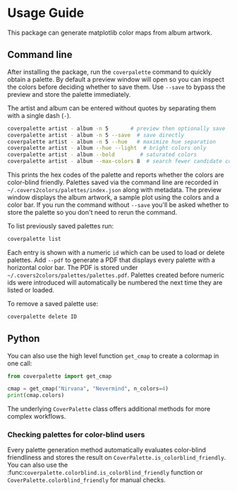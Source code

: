# Usage Guide

This package can generate matplotlib color maps from album artwork.

## Command line

After installing the package, run the `coverpalette` command to quickly
obtain a palette. By default a preview window will open so you can inspect
the colors before deciding whether to save them. Use `--save` to bypass the
preview and store the palette immediately.

The artist and album can be entered without quotes by separating them with a
single dash (`-`).

```bash
coverpalette artist - album -n 5       # preview then optionally save
coverpalette artist - album -n 5 --save  # save directly
coverpalette artist - album -n 5 --hue   # maximize hue separation
coverpalette artist - album --hue --light  # bright colors only
coverpalette artist - album --bold        # saturated colors
coverpalette artist - album --max-colors 8  # search fewer candidate colors
```

This prints the hex codes of the palette and reports whether the colors are
color-blind friendly. Palettes saved via the command line are recorded in
``~/.covers2colors/palettes/index.json`` along with metadata.
The preview window displays the album artwork, a sample plot using the colors
and a color bar. If you run the command without ``--save`` you'll be asked
whether to store the palette so you don't need to rerun the command.

To list previously saved palettes run:

```bash
coverpalette list
```

Each entry is shown with a numeric ``id`` which can be used to load or delete
palettes.  Add ``--pdf`` to generate a PDF that displays every palette with a
horizontal color bar. The PDF is stored under
``~/.covers2colors/palettes/palettes.pdf``.
Palettes created before numeric ids were introduced will automatically be
numbered the next time they are listed or loaded.

To remove a saved palette use:

```bash
coverpalette delete ID
```

## Python

You can also use the high level function `get_cmap` to create a colormap in one
call:

```python
from coverpalette import get_cmap

cmap = get_cmap("Nirvana", "Nevermind", n_colors=4)
print(cmap.colors)
```

The underlying `CoverPalette` class offers additional methods for more complex
workflows.

### Checking palettes for color-blind users

Every palette generation method automatically evaluates color-blind
friendliness and stores the result on ``CoverPalette.is_colorblind_friendly``.
You can also use the :func:`coverpalette.colorblind.is_colorblind_friendly`
function or ``CoverPalette.colorblind_friendly`` for manual checks.
